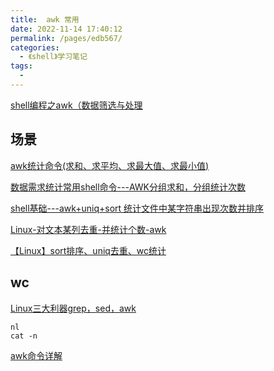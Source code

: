 ```yaml
---
title:  awk 常用
date: 2022-11-14 17:40:12
permalink: /pages/edb567/
categories:
  - 《shell》学习笔记
tags:
  - 
---
```

[shell编程之awk（数据筛选与处理](https://blog.csdn.net/qq_46093534/article/details/117567619)

## 场景
[awk统计命令(求和、求平均、求最大值、求最小值)](https://blog.csdn.net/csCrazybing/article/details/52594989)

[数据需求统计常用shell命令---AWK分组求和，分组统计次数](https://www.dude6.com/article/14546.html)

[shell基础---awk+uniq+sort 统计文件中某字符串出现次数并排序](https://blog.csdn.net/yujia_666/article/details/108699099)

[Linux-对文本某列去重-并统计个数-awk](https://www.codeleading.com/article/6715708046/)

[【Linux】sort排序、uniq去重、wc统计](https://blog.csdn.net/lijing742180/article/details/84674928)
## wc 

[Linux三大利器grep，sed，awk](https://segmentfault.com/a/1190000015885994)

```
nl 
cat -n
```
[awk命令详解](https://blog.csdn.net/anqixiang/article/details/117903529)



